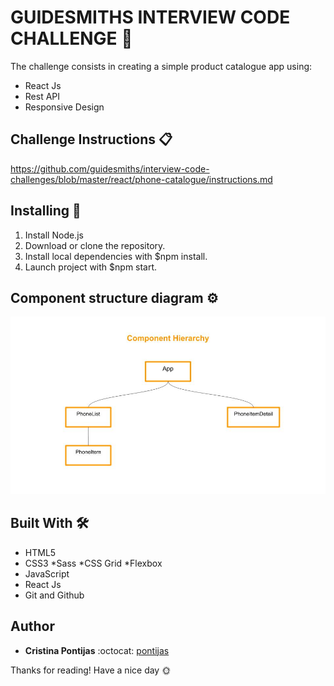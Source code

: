 # GUIDESMITHS INTERVIEW CODE CHALLENGE 🎯

The challenge consists in creating a simple product catalogue app using:

- React Js
- Rest API
- Responsive Design

## Challenge Instructions :clipboard:

https://github.com/guidesmiths/interview-code-challenges/blob/master/react/phone-catalogue/instructions.md

## Installing :wrench:

1. Install Node.js
2. Download or clone the repository.
3. Install local dependencies with \$npm install.
4. Launch project with \$npm start.

## Component structure diagram ⚙

![](architecture.jpg)

## Built With 🛠

- HTML5
- CSS3
  *Sass
  *CSS Grid
  \*Flexbox
- JavaScript
- React Js
- Git and Github

## Author

- **Cristina Pontijas** :octocat: [pontijas](https://github.com/pontijas)

Thanks for reading!
Have a nice day 🌞
